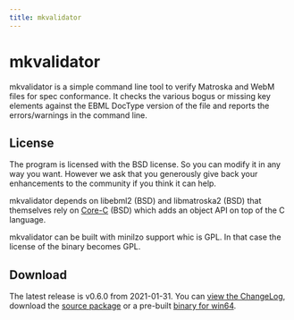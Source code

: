 ```yaml
---
title: mkvalidator
---
```

# mkvalidator

mkvalidator is a simple command line tool to verify Matroska and WebM
files for spec conformance. It checks the various bogus or missing key
elements against the EBML DocType version of the file and reports the
errors/warnings in the command line.

## License

The program is licensed with the BSD license. So you can modify it in
any way you want. However we ask that you generously give back your
enhancements to the community if you think it can help.

mkvalidator depends on libebml2 (BSD) and libmatroska2 (BSD) that
themselves rely on
[Core-C](https://github.com/Matroska-Org/foundation-source/tree/master/corec)
(BSD) which adds an object API on top of the C language.

mkvalidator can be built with minilzo support whic is GPL. In that case the
license of the binary becomes GPL.

## Download

The latest release is v0.6.0 from 2021-01-31. You can [view the
ChangeLog](https://sourceforge.net/projects/matroska/files/mkvalidator/ChangeLog.txt/view),
download the [source
package](https://sourceforge.net/projects/matroska/files/mkvalidator/mkvalidator-0.6.0.tar.bz2/download)
or a pre-built [binary for
win64](https://sourceforge.net/projects/matroska/files/mkvalidator/mkvalidator-0.6.0-win64.zip/download).
